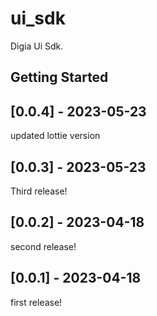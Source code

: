 # ui_sdk

Digia Ui Sdk.

## Getting Started

## [0.0.4] - 2023-05-23

updated lottie version

## [0.0.3] - 2023-05-23

Third release!

## [0.0.2] - 2023-04-18

second release!

## [0.0.1] - 2023-04-18

first release!
